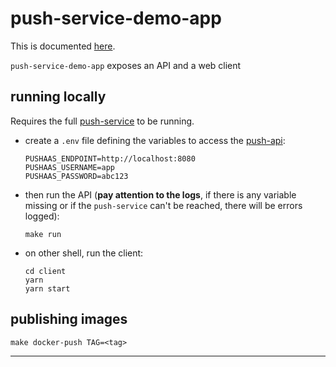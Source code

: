 # push-service-demo-app

This is documented [here](https://github.com/pushaas/pushaas-docs#component-push-service-demo-app).

`push-service-demo-app` exposes an API and a web client

## running locally

Requires the full [push-service](https://github.com/pushaas/push-service) to be running.

- create a `.env` file defining the variables to access the [push-api](https://github.com/pushaas/push-api):
  ```
  PUSHAAS_ENDPOINT=http://localhost:8080
  PUSHAAS_USERNAME=app
  PUSHAAS_PASSWORD=abc123
  ```
- then run the API (**pay attention to the logs**, if there is any variable missing or if the `push-service` can't be reached, there will be errors logged):
  ```shell
  make run
  ```
- on other shell, run the client:
  ```shell
  cd client
  yarn
  yarn start
  ```

## publishing images

```shell
make docker-push TAG=<tag>
```

---
